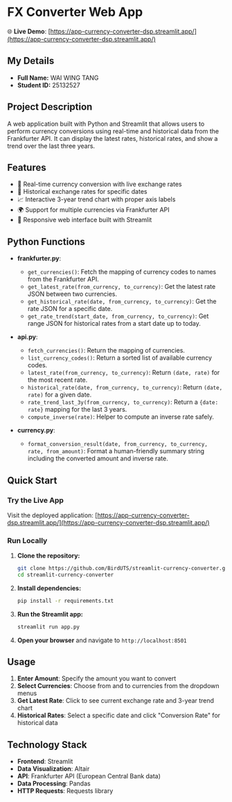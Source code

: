 # FX Converter Web App

🌐 **Live Demo**: [https://app-currency-converter-dsp.streamlit.app/](https://app-currency-converter-dsp.streamlit.app/)

## My Details
- **Full Name:** WAI WING TANG
- **Student ID:** 25132527

## Project Description
A web application built with Python and Streamlit that allows users to perform currency conversions using real-time and historical data from the Frankfurter API. It can display the latest rates, historical rates, and show a trend over the last three years.

## Features
- 💱 Real-time currency conversion with live exchange rates
- 📅 Historical exchange rates for specific dates
- 📈 Interactive 3-year trend chart with proper axis labels
- 🌍 Support for multiple currencies via Frankfurter API
- 📱 Responsive web interface built with Streamlit

## Python Functions
- **frankfurter.py**:
  - `get_currencies()`: Fetch the mapping of currency codes to names from the Frankfurter API.
  - `get_latest_rate(from_currency, to_currency)`: Get the latest rate JSON between two currencies.
  - `get_historical_rate(date, from_currency, to_currency)`: Get the rate JSON for a specific date.
  - `get_rate_trend(start_date, from_currency, to_currency)`: Get range JSON for historical rates from a start date up to today.

- **api.py**:
  - `fetch_currencies()`: Return the mapping of currencies.
  - `list_currency_codes()`: Return a sorted list of available currency codes.
  - `latest_rate(from_currency, to_currency)`: Return `(date, rate)` for the most recent rate.
  - `historical_rate(date, from_currency, to_currency)`: Return `(date, rate)` for a given date.
  - `rate_trend_last_3y(from_currency, to_currency)`: Return a `{date: rate}` mapping for the last 3 years.
  - `compute_inverse(rate)`: Helper to compute an inverse rate safely.

- **currency.py**:
  - `format_conversion_result(date, from_currency, to_currency, rate, from_amount)`: Format a human-friendly summary string including the converted amount and inverse rate.

## Quick Start
### Try the Live App
Visit the deployed application: [https://app-currency-converter-dsp.streamlit.app/](https://app-currency-converter-dsp.streamlit.app/)

### Run Locally
1. **Clone the repository:**
   ```bash
   git clone https://github.com/BirdUTS/streamlit-currency-converter.git
   cd streamlit-currency-converter
   ```

2. **Install dependencies:**
   ```bash
   pip install -r requirements.txt
   ```

3. **Run the Streamlit app:**
   ```bash
   streamlit run app.py
   ```

4. **Open your browser** and navigate to `http://localhost:8501`

## Usage
1. **Enter Amount**: Specify the amount you want to convert
2. **Select Currencies**: Choose from and to currencies from the dropdown menus
3. **Get Latest Rate**: Click to see current exchange rate and 3-year trend chart
4. **Historical Rates**: Select a specific date and click "Conversion Rate" for historical data

## Technology Stack
- **Frontend**: Streamlit
- **Data Visualization**: Altair
- **API**: Frankfurter API (European Central Bank data)
- **Data Processing**: Pandas
- **HTTP Requests**: Requests library
